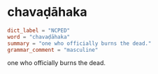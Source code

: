 # chavaḍāhaka

``` toml
dict_label = "NCPED"
word = "chavaḍāhaka"
summary = "one who officially burns the dead."
grammar_comment = "masculine"
```

one who officially burns the dead.

